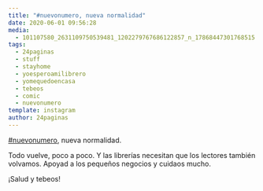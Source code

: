 ```yaml
---
title: "#nuevonumero, nueva normalidad"
date: 2020-06-01 09:56:28
media: 
  - 101107580_2631109750539481_1202279767686122857_n_17868447301768515.jpg
tags: 
  - 24paginas
  - stuff
  - stayhome
  - yoesperoamilibrero
  - yomequedoencasa
  - tebeos
  - comic
  - nuevonumero
template: instagram
author: 24paginas
---
```


[#nuevonumero](/tags/nuevonumero), nueva normalidad.


Todo vuelve, poco a poco. Y las librerías necesitan que los lectores también volvamos. Apoyad a los pequeños negocios y cuidaos mucho.


¡Salud y tebeos!
